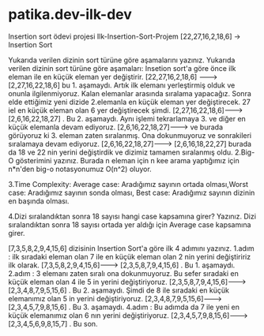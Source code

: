 # patika.dev-ilk-dev
Insertion sort ödevi projesi
Ilk-Insertion-Sort-Projem
[22,27,16,2,18,6] -> Insertion Sort

Yukarıda verilen dizinin sort türüne göre aşamalarını yazınız.
Yukarıda verilen dizinin sort türüne göre aşamaları:
Insetion sort'a göre önce ilk eleman ile en küçük eleman yer değiştirir.
[22,27,16,2,18,6] ---> [2,27,16,22,18,6] bu 1. aşamaydı.
Artık ilk elemanı yerleştirmiş olduk ve onunla ilgilenmiyoruz. 
Kalan elemanlar arasında sıralama yapacağız. 
Sonra elde ettiğimiz yeni dizide 2.elemanla en küçük eleman yer değiştirecek. 
27 iel en küçük eleman olan 6 yer değiştirecek şimdi. [2,27,16,22,18,6]---> [2,6,16,22,18,27] . 
Bu 2. aşamaydı. Aynı işlemi tekrarlamaya 3. ve diğer en küçük elemanla devam ediyoruz.
[2,6,16,22,18,27]---> ve burada görüyoruz ki 3. eleman zaten sıralanmış. 
Ona dokunmuyoruz ve sonrakileri sıralamaya devam ediyoruz. 
[2,6,16,22,18,27]---> [2,6,16,18,22,27] burada da 18 ve 22 nin yerini değiştirdik ve dizimiz tamamen sıralanmış oldu.
2.Big-O gösterimini yazınız. Burada n eleman için n kee arama yaptığımız için n*n'den big-o notasyonumuz O(n^2) oluyor.

3.Time Complexity: Average case: Aradığımız sayının ortada olması,Worst case: Aradığımız sayının sonda olması, Best case: Aradığımız sayının dizinin en başında olması.

4.Dizi sıralandıktan sonra 18 sayısı hangi case kapsamına girer? Yazınız. Dizi sıralandıktan sonra 18 sayısı ortada yer aldığı için Average case kapsamına girer.

[7,3,5,8,2,9,4,15,6] dizisinin Insertion Sort'a göre ilk 4 adımını yazınız.
1.adım : ilk sıradaki eleman olan 7 ile en küçük eleman olan 2 nin yerini değiştiririz ilk olarak.
[7,3,5,8,2,9,4,15,6]---> [2,3,5,8,7,9,4,15,6] . 
Bu 1. aşamaydı. 2.adım : 3 elemanı zaten sıralı ona dokunmuyoruz. 
Bu sefer sıradaki en küçük eleman olan 4 ile 5 in yerini değiştiriyoruz.
[2,3,5,8,7,9,4,15,6]---> [2,3,4,8,7,9,5,15,6] . Bu 2. aşamaydı. 
Şimdi de 8 ile sıradaki en küçük elemanımız olan 5 in yerini değiştiriyoruz. 
[2,3,4,8,7,9,5,15,6]--->[2,3,4,5,7,9,8,15,6] .
Bu 3. aşamaydı. 
4.adım : Bu adımda da 7 ile yeni en küçük elemanımız olan 6 nın yerini değiştiriyoruz. 
[2,3,4,5,7,9,8,15,6]--->[2,3,4,5,6,9,8,15,7] .
Bu son.
